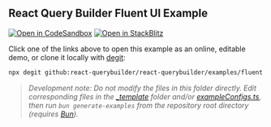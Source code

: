 ## React Query Builder Fluent UI Example

[![Open in CodeSandbox](https://img.shields.io/badge/Open_in-CodeSandbox-000000?logo=codesandbox)](https://react-querybuilder.js.org/sandbox?t=fluent) [![Open in StackBlitz](https://img.shields.io/badge/Open_in-StackBlitz-1269D3?logo=stackblitz)](https://react-querybuilder.js.org/sandbox?p=stackblitz&t=fluent)

Click one of the links above to open this example as an online, editable demo, or clone it locally with [degit](https://www.npmjs.com/package/degit):

```bash
npx degit github:react-querybuilder/react-querybuilder/examples/fluent rqb-example-fluent
```

> _Development note: Do not modify the files in this folder directly. Edit corresponding files in the [\_template](../_template) folder and/or [exampleConfigs.ts](../exampleConfigs.ts), then run `bun generate-examples` from the repository root directory (requires [Bun](https://bun.sh/))._
